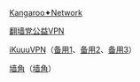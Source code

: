 [Kangaroo✦Network](https://kan.gar.ooo/)

[翻墙党公益VPN](https://jc.fanqiangdang.com/)

[iKuuuVPN](https://ikuuu.cc/)（[备用1](https://ikuuu.live/)、[备用2](https://ikuuu.co/)、[备用3](https://ikuuu.ltd/)）

[墙角](https://xn--nos885i.com/)（[墙角](https://墙角.com/)）
